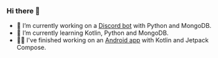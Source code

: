 ### Hi there 👋

<!--**TheJosuep/TheJosuep** is a ✨ _special_ ✨ repository because its `README.md` (this file) appears on your GitHub profile.-->

- 🔭 I’m currently working on a [Discord bot](https://github.com/TheJosuep/ChisatoBot) with Python and MongoDB.
- 🌱 I’m currently learning Kotlin, Python and MongoDB.
- 👷‍♂️ I've finished working on an [Android app](https://github.com/DarcoProgramador/Hartarte) with Kotlin and Jetpack Compose.
